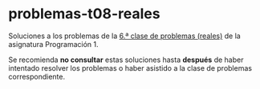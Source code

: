 # problemas-t08-reales

Soluciones a los problemas de la [6.ª clase de problemas (reales)](https://miguel-latre.github.io/transparencias/problemas-6-reales.pdf) de la asignatura Programación 1.

Se recomienda **no consultar** estas soluciones hasta **después** de haber intentado resolver los problemas o haber asistido a la clase de problemas correspondiente.
